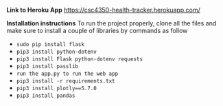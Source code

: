 **Link to Heroku App**
https://csc4350-health-tracker.herokuapp.com/

**Installation instructions**
To run the project properly, clone all the files and make sure to install a couple of libraries by commands as follow
* `sudo pip install flask`
* `pip3 install python-dotenv`
* `pip3 install Flask python-dotenv requests`
* `pip3 install passlib`
* `run the app.py to run the web app`
* `pip3 install -r requirements.txt`
* `pip3 install plotly==5.7.0`
* `pip3 install pandas`
